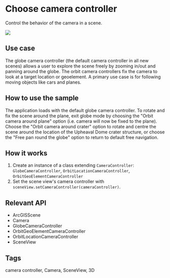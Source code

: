 # Choose camera controller

Control the behavior of the camera in a scene.

![]("ChooseCameraController.png)

## Use case

The globe camera controller (the default camera controller in all new scenes) allows a user to explore the scene freely by zooming in/out and panning around the globe. The orbit camera controllers fix the camera to look at a target location or geoelement. A primary use case is for following moving objects like cars and planes.

## How to use the sample

The application loads with the default globe camera controller. To rotate and fix the scene around the plane, exit globe mode by choosing the "Orbit camera around plane" option (i.e. camera will now be fixed to the plane). Choose the "Orbit camera around crater" option to rotate and centre the scene around the location of the Upheaval Dome crater structure, or choose the "Free pan round the globe" option to return to default free navigation.           

## How it works


  1. Create an instance of a class extending `CameraController`: `GlobeCameraController`, `OrbitLocationCameraController`, `OrbitGeoElementCameraController`
  2. Set the scene view's camera controller with `sceneView.setCameraController(cameraController)`.


## Relevant API


  * ArcGISScene
  * Camera
  * GlobeCameraController
  * OrbitGeoElementCameraController
  * OrbitLocationCameraController
  * SceneView


## Tags

camera controller, Camera, SceneView, 3D


